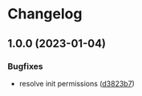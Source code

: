 # Changelog

## 1.0.0 (2023-01-04)


### Bugfixes

* resolve init permissions ([d3823b7](https://github.com/rolehippie/arbiter/commit/d3823b7b99ad7eef53bdd43bce1c76562bd2aa7c))

